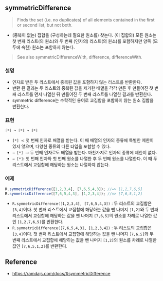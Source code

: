## symmetricDifference
> Finds the set (i.e. no duplicates) of all elements contained in the first or second list, but not both.
- (중복이 없는) 집합을 (구성하는데 필요한 원소를) 찾는다. (이 집합의) 모든 원소는 첫 번째 리스트(의 원소)와 두 번째 (인자의) 리스트(의 원소)를 포함하지만 양쪽 (모두에 속한) 원소는 포함하지 않는다.

> See also symmetricDifferenceWith, difference, differenceWith.

### 설명
- 인자로 받은 두 리스트에서 중복된 값을 포함하지 않는 리스트를 반환한다.
- 반환 된 결과는 두 리스트의 중복된 값을 제거한 배열을 각각 만든 후 만들어진 첫 번째 리스트를 먼저 나열한 뒤 만들어진 두 번째 리스트를 나열한 결과를 반환한다.
- symmetric difference는 수학적인 용어로 교집합을 포함하지 않는 원소 집합을 반환한다.

### 표현
```
[*] → [*] → [*]
```
- `[*] →`: 첫 번째 인자로 배열을 받는다. 이 때 배열의 인자의 종류에 특별한 제한이 있지 않으며, 다양한 종류의 다른 타입을 포함할 수 있다.
- `→ [*] →`: 두 번째 인자로도 배열을 받는다. 마찬가지로 인자의 종류에 제한이 없다.
- `→ [*]`: 첫 번째 인자와 첫 번째 원소를 나열한 후 두 번째 원소를 나열한다. 이 때 두 리스트에서 교집합에 해당하는 원소는 나열하지 않는다.

### 예제
```js
R.symmetricDifference([1,2,3,4], [7,6,5,4,3]); //=> [1,2,7,6,5]
R.symmetricDifference([7,6,5,4,3], [1,2,3,4]); //=> [7,6,5,1,2]
```
- `R.symmetricDifference([1,2,3,4], [7,6,5,4,3])` : 두 리스트의 교집합은 `[3,4]`이다. 첫 번째 리스트에서 교집합에 해당하는 값을 뺀 나머지 `[1,2]`와 두 번째 리스트에서 교집합에 해당하는 값을 뺀 나머지 `[7,6,5]`의 원소를 차례로 나열한 값인 `[1,2,7,6,5]`를 반환한다.
- `R.symmetricDifference([7,6,5,4,3], [1,2,3,4])` : 두 리스트의 교집합은 `[3,4]`이다. 첫 번째 리스트에서 교집합에 해당하는 값을 뺀 나머지 `[7,6,5]`와 두 번째 리스트에서 교집합에 해당하는 값을 뺀 나머지 `[1,2]`의 원소를 차례로 나열한 값인 `[7,6,5,1,2]`를 반환한다.

## Reference
- https://ramdajs.com/docs/#symmetricDifference
